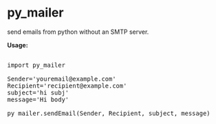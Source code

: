 py_mailer
=========

send emails from python without an SMTP server.


<strong>Usage:</strong>


<pre>

import py_mailer 

Sender='youremail@example.com'
Recipient='recipient@example.com'
subject='hi subj' 
message='Hi body'

py_mailer.sendEmail(Sender, Recipient, subject, message)
</pre>
